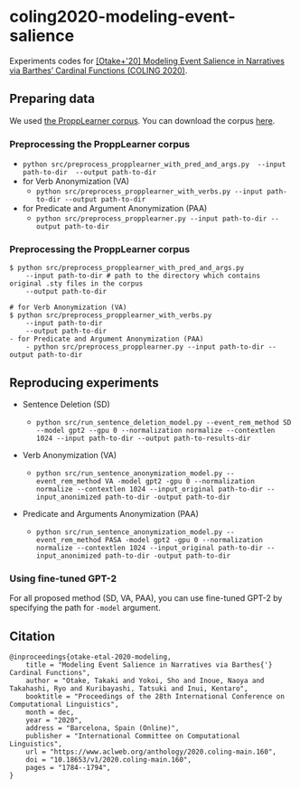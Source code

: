 # coling2020-modeling-event-salience
Experiments codes for [[Otake+'20] Modeling Event Salience in Narratives via Barthes’ Cardinal Functions (COLING 2020)]( https://www.aclweb.org/anthology/2020.coling-main.160/).

## Preparing data
We used [the ProppLearner corpus](https://academic.oup.com/dsh/article/32/2/284/2957394).
You can download the corpus [here](https://dspace.mit.edu/handle/1721.1/100054?show=full).

### Preprocessing the ProppLearner corpus
- ```python src/preprocess_propplearner_with_pred_and_args.py  --input path-to-dir  --output path-to-dir```
- for Verb Anonymization (VA)
    - `python src/preprocess_propplearner_with_verbs.py --input path-to-dir --output path-to-dir`
- for Predicate and Argument Anonymization (PAA)
    - `python src/preprocess_propplearner.py --input path-to-dir --output path-to-dir`

### Preprocessing the ProppLearner corpus
```
$ python src/preprocess_propplearner_with_pred_and_args.py 
    --input path-to-dir # path to the directory which contains original .sty files in the corpus
    --output path-to-dir

# for Verb Anonymization (VA)
$ python src/preprocess_propplearner_with_verbs.py 
    --input path-to-dir
    --output path-to-dir
- for Predicate and Argument Anonymization (PAA)
    - python src/preprocess_propplearner.py --input path-to-dir --output path-to-dir
```

## Reproducing experiments
- Sentence Deletion (SD)
    - `python src/run_sentence_deletion_model.py --event_rem_method SD --model gpt2 --gpu 0 --normalization normalize --contextlen 1024 --input path-to-dir --output path-to-results-dir`

- Verb Anonymization (VA)
    - `python src/run_sentence_anonymization_model.py --event_rem_method VA -model gpt2 -gpu 0 --normalization normalize --contextlen 1024 --input_original path-to-dir --input_anonimized path-to-dir -output path-to-dir`

- Predicate and Arguments Anonymization (PAA)
    - `python src/run_sentence_anonymization_model.py --event_rem_method PASA -model gpt2 -gpu 0 --normalization normalize --contextlen 1024 --input_original path-to-dir --input_anonimized path-to-dir -output path-to-dir`

### Using fine-tuned GPT-2
For all proposed method (SD, VA, PAA), you can use fine-tuned GPT-2 by specifying the path for `-model` argument.

## Citation
```
@inproceedings{otake-etal-2020-modeling,
    title = "Modeling Event Salience in Narratives via Barthes{'} Cardinal Functions",
    author = "Otake, Takaki and Yokoi, Sho and Inoue, Naoya and Takahashi, Ryo and Kuribayashi, Tatsuki and Inui, Kentaro",
    booktitle = "Proceedings of the 28th International Conference on Computational Linguistics",
    month = dec,
    year = "2020",
    address = "Barcelona, Spain (Online)",
    publisher = "International Committee on Computational Linguistics",
    url = "https://www.aclweb.org/anthology/2020.coling-main.160",
    doi = "10.18653/v1/2020.coling-main.160",
    pages = "1784--1794",
}
```
